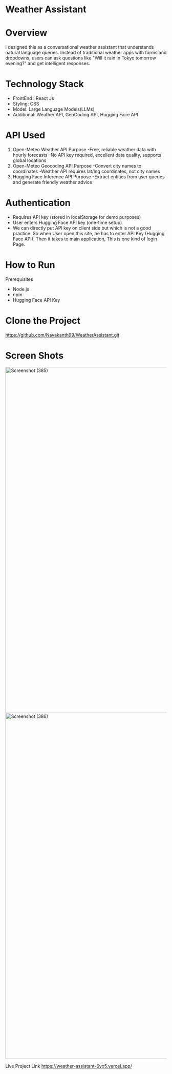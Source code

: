 # Weather Assistant
# Overview
I designed this as a conversational weather assistant that understands natural language queries. Instead of traditional weather apps with forms and dropdowns, users can ask questions like "Will it rain in Tokyo tomorrow evening?" and get intelligent responses.

# Technology Stack
 - FrontEnd : React Js
 - Styling: CSS
 - Model: Large Language Models(LLMs)
 - Additional: Weather API, GeoCoding API, Hugging Face API
 
# API Used
1. Open-Meteo Weather API
    Purpose -Free, reliable weather data with hourly forecasts
            -No API key required, excellent data quality, supports global locations
3. Open-Meteo Geocoding API
    Purpose -Convert city names to coordinates
            -Weather API requires lat/lng coordinates, not city names
4. Hugging Face Inference API
   Purpose -Extract entities from user queries and generate friendly weather advice
# Authentication
- Requires API key (stored in localStorage for demo purposes)
- User enters Hugging Face API key (one-time setup)
- We can directly put API key on client side but which is not a good practice.
  So when User open this site, he has to enter API Key (Hugging Face API).
  Then it takes to main application, This is one kind of login Page.
# How to Run
 Prerequisites
 - Node.js
 - npm
 - Hugging Face API Key
# Clone the Project
https://github.com/Navakanth99/WeatherAssistant.git
# Screen Shots
<img width="1920" height="1080" alt="Screenshot (385)" src="https://github.com/user-attachments/assets/d867afb2-b71c-4210-bc20-b5321bf3c109" />

<img width="1920" height="1080" alt="Screenshot (386)" src="https://github.com/user-attachments/assets/cce1a4b6-6b89-456b-844b-9ba8f3cca527" /> 

Live Project Link 
https://weather-assistant-6yo5.vercel.app/

